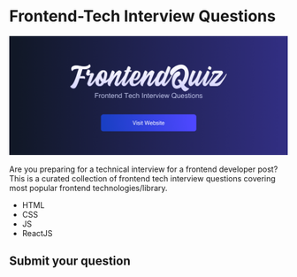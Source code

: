 # Frontend-Tech Interview Questions

<a href="#"><img src="banner.png" alt="Frontend-Tech Interview Questions"></a>

Are you preparing for a technical interview for a frontend developer post? This is a curated collection of frontend tech interview questions covering most popular frontend technologies/library. 

* HTML
* CSS
* JS
* ReactJS

## Submit your question
